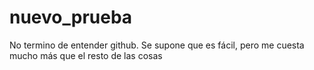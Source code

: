 # nuevo_prueba

No termino de entender github. Se supone que es fácil, pero me cuesta mucho más que el resto de las cosas

